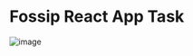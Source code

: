 # Fossip React App Task

![image](https://user-images.githubusercontent.com/56113584/185792232-3fbd2b12-fcf2-49bc-8f59-1b6652fd84b4.png)
